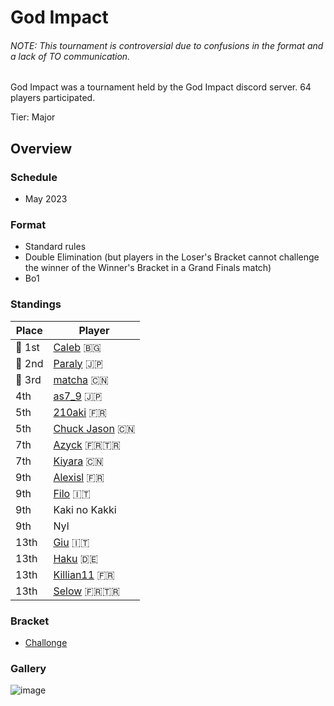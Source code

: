 # God Impact

###### NOTE: This tournament is controversial due to confusions in the format and a lack of TO communication.

God Impact was a tournament held by the God Impact discord server.
64 players participated.

Tier: Major

## Overview

### Schedule
- May 2023

### Format
- Standard rules
- Double Elimination (but players in the Loser's Bracket cannot challenge the winner of the Winner's Bracket in a Grand Finals match)
- Bo1

### Standings

|Place|Player|
|-|-|
|:1st_place_medal: 1st|[Caleb](../../players/bulgarian/caleb.md) :bulgaria:|
|:2nd_place_medal: 2nd|[Paraly](../../players/japanese/paraly.md) :jp:|
|:3rd_place_medal: 3rd|[matcha](../../players/chinese/matcha.md) :cn:|
|4th|[as7_9](../../players/japanese/as7_9.md) :jp:|
|5th|[210aki](../../players/french/210aki.md) :fr:|
|5th|[Chuck Jason](../../players/chinese/chuckjason.md) :cn:|
|7th|[Azyck](../../players/french/azyck.md) :fr::tr:|
|7th|[Kiyara](../../players/chinese/kiyara.md) :cn:|
|9th|[Alexisl](../../players/french/alexisl.md) :fr:|
|9th|[Filo](../../players/italian/filo.md) :it:|
|9th|Kaki no Kakki|
|9th|Nyl|
|13th|[Giu](../../players/italian/giu.md) :it:|
|13th|[Haku](../../players/german/haku.md) :de:|
|13th|[Killian11](../../players/french/killian11.md) :fr:|
|13th|[Selow](../../players/french/$elow.md) :fr::tr:|

### Bracket
- [Challonge](https://challonge.com/godimpactstrikers1)

### Gallery

![image](https://github.com/inabikarilibrary/inalib/assets/110833255/03739335-4509-4b06-bbdf-41a97f7c8a05)


